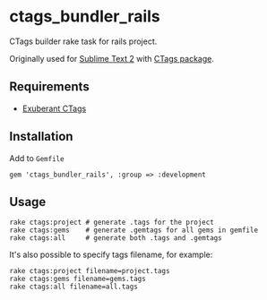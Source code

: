 # ctags_bundler_rails

CTags builder rake task for rails project.

Originally used for [Sublime Text 2](http://sublimetext.com) with [CTags package](https://github.com/SublimeText/CTags).

## Requirements

* [Exuberant CTags](http://ctags.sourceforge.net)

## Installation

Add to ```Gemfile```

    gem 'ctags_bundler_rails', :group => :development

## Usage

    rake ctags:project # generate .tags for the project
    rake ctags:gems    # generate .gemtags for all gems in gemfile
    rake ctags:all     # generate both .tags and .gemtags
    
It's also possible to specify tags filename, for example:

    rake ctags:project filename=project.tags
    rake ctags:gems filename=gems.tags
    rake ctags:all filename=all.tags